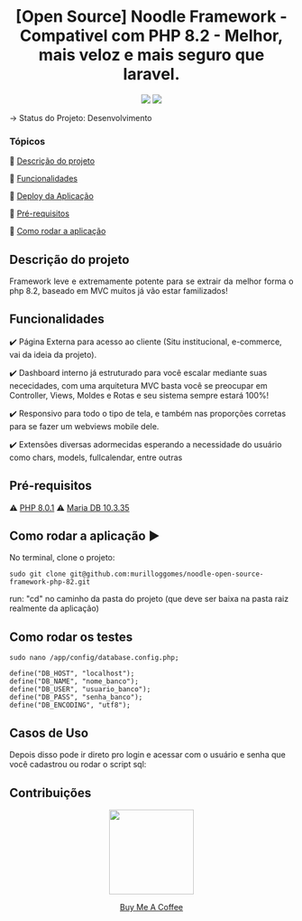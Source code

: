 <p align="center">
<h1 style="text-align: -webkit-center !important;">[Open Source] Noodle Framework - Compativel com PHP 8.2 - Melhor, mais veloz e mais seguro que laravel.</h1> 
</p>
<p align="center">
  <img src="http://img.shields.io/static/v1?label=License&message=MIT&color=green&style=for-the-badge"/>
   <img src="http://img.shields.io/static/v1?label=STATUS&message=Desenvolvimento&color=GREY&style=for-the-badge"/>
</p>

-> Status do Projeto: Desenvolvimento

### Tópicos 

:small_blue_diamond: [Descrição do projeto](#descrição-do-projeto)

:small_blue_diamond: [Funcionalidades](#funcionalidades)

:small_blue_diamond: [Deploy da Aplicação](#deploy-da-aplicação-dash)

:small_blue_diamond: [Pré-requisitos](#pré-requisitos)

:small_blue_diamond: [Como rodar a aplicação](#como-rodar-a-aplicação-arrow_forward)

## Descrição do projeto 

<p align="justify">
  Framework leve e extremamente potente para se extrair da melhor forma o php 8.2, baseado em MVC muitos já vão estar familizados! 
</p>

## Funcionalidades

:heavy_check_mark: Página Externa para acesso ao cliente (Situ institucional, e-commerce, vai da ideia da projeto).  

:heavy_check_mark: Dashboard interno já estruturado para você escalar mediante suas nececidades, com uma arquitetura MVC basta você se preocupar em Controller, Views, Moldes e Rotas e seu sistema sempre estará 100%!

:heavy_check_mark: Responsivo para todo o tipo de tela, e também nas proporções corretas para se fazer um webviews mobile dele.  

:heavy_check_mark: Extensões diversas adormecidas esperando a necessidade do usuário como chars, models, fullcalendar, entre outras  

## Pré-requisitos

:warning: [PHP 8.0.1](https://php.net/) 
:warning: [Maria DB 10.3.35](https://mariadb.org/)

## Como rodar a aplicação :arrow_forward:

No terminal, clone o projeto: 

```
sudo git clone git@github.com:murilloggomes/noodle-open-source-framework-php-82.git
```

run: "cd" no caminho da pasta do projeto (que deve ser baixa na pasta raiz realmente da aplicação)

## Como rodar os testes
```
sudo nano /app/config/database.config.php;
```
```
define("DB_HOST", "localhost");
define("DB_NAME", "nome_banco");
define("DB_USER", "usuario_banco");
define("DB_PASS", "senha_banco");
define("DB_ENCODING", "utf8");
```

## Casos de Uso

Depois disso pode ir direto pro login e acessar com o usuário e senha que você cadastrou ou rodar o script sql:


## Contribuições
<p align="center" style="position:block">
  <img src="https://user-images.githubusercontent.com/67968960/270708300-9df8faa5-07bb-471c-b242-9d0d9449623c.png" style="width:150px !important"></img>
</p> 
<p align="center">
  <a href="https://www.buymeacoffee.com/murilloggo">Buy Me A Coffee</a>
</p>
